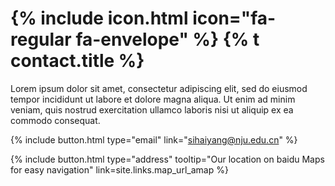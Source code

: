 
# {% include icon.html icon="fa-regular fa-envelope" %} {% t contact.title %}

Lorem ipsum dolor sit amet, consectetur adipiscing elit, sed do eiusmod tempor
incididunt ut labore et dolore magna aliqua. Ut enim ad minim veniam, quis
nostrud exercitation ullamco laboris nisi ut aliquip ex ea commodo consequat.

{%
  include button.html
  type="email"
  link="sihaiyang@nju.edu.cn"
%}


{% include button.html 
   type="address" 
   tooltip="Our location on baidu Maps for easy navigation"
   link=site.links.map_url_amap 
%}


